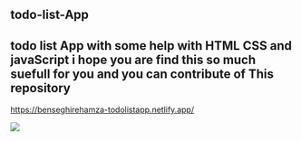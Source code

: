 ## todo-list-App
## todo list App with some help with HTML CSS and javaScript i hope you are find this so much suefull for you and you can contribute of This repository 
<a>https://benseghirehamza-todolistapp.netlify.app/</a>

<img src="https://user-images.githubusercontent.com/96697713/170540111-7c5f7b9c-23fb-48f9-bd95-d8aa6422276f.png"/>
